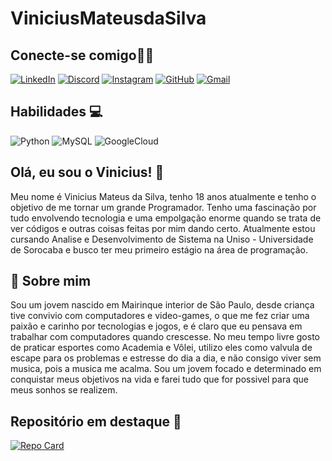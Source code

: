 
# ViniciusMateusdaSilva

## Conecte-se comigo💫✨
[![LinkedIn](https://img.shields.io/badge/LinkedIn-0077B5?style=for-the-badge&logo=linkedin&logoColor=white)](https://www.linkedin.com/in/vinicius-mateus-da-silva-5925b2226/)
[![Discord](https://img.shields.io/badge/Discord-7289DA?style=for-the-badge&logo=discord&logoColor=white)](https://discord.com/channels/@viteus/)
[![Instagram](https://img.shields.io/badge/-Instagram-%23E4405F?style=for-the-badge&logo=instagram&logoColor=white)](https://www.instagram.com/vinimat.7/)
[![GitHub](https://img.shields.io/badge/GitHub-100000?style=for-the-badge&logo=github&logoColor=white)](https://github.com/ViniciusMateusSilva)
[![Gmail](https://img.shields.io/badge/Gmail-333333?style=for-the-badge&logo=gmail&logoColor=red)](mailto:Viniciusmateussilva3@gmail.com)

##  Habilidades 💻
![Python](https://img.shields.io/badge/python-3670A0?style=for-the-badge&logo=python&logoColor=ffdd54)
![MySQL](https://img.shields.io/badge/MySQL-00000F?style=for-the-badge&logo=mysql&logoColor=white)
![GoogleCloud](https://img.shields.io/badge/GoogleCloud-%234285F4.svg?style=for-the-badge&logo=google-cloud&logoColor=white)

## Olá, eu sou o Vinicius! 👋
Meu nome é Vinicius Mateus da Silva, tenho 18 anos atualmente e tenho o objetivo de me tornar um grande Programador. Tenho uma fascinação por tudo envolvendo tecnologia e uma empolgação enorme quando se trata de ver códigos e outras coisas feitas por mim dando certo. Atualmente estou cursando Analise e Desenvolvimento de Sistema na Uniso - Universidade de Sorocaba e busco ter meu primeiro estágio na área de programação.

## 🚀 Sobre mim
Sou um jovem nascido em Mairinque interior de São Paulo, desde criança tive convivio com computadores e video-games, o que me fez criar uma paixão e carinho por tecnologias e jogos, e é claro que eu pensava em trabalhar com computadores quando crescesse. No meu tempo livre gosto de praticar esportes como Academia e Vôlei, utilizo eles como valvula de escape para os problemas e estresse do dia a dia, e não consigo viver sem musica, pois a musica me acalma. Sou um jovem focado e determinado em conquistar meus objetivos na vida e farei tudo que for possivel para que meus sonhos se realizem.

## Repositório em destaque 📌
[![Repo Card](https://github-readme-stats.vercel.app/api/pin/?username=ViniciusMateusSilva&repo=Modelo-ITIL&bg_color=000&border_color=30A3DC&show_icons=true&icon_color=30A3DC&title_color=E94D5F&text_color=FFF)](https://github.com/ViniciusMateusSilva/Modelo-ITIL.git)
